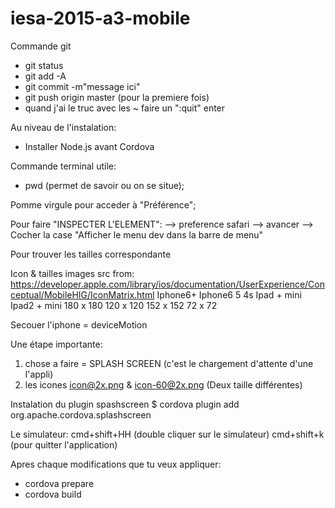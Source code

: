 # iesa-2015-a3-mobile

Commande git
- git status
- git add -A
- git commit -m"message ici"
- git push origin master (pour la premiere fois)
- quand j'ai le truc avec les ~ faire un ":quit" enter


Au niveau de l'instalation:

- Installer Node.js avant Cordova


Commande terminal utile:
- pwd (permet de savoir ou on se situe);


Pomme virgule pour acceder à "Préférence";

Pour faire "INSPECTER L'ELEMENT":
--> preference safari --> avancer --> Cocher la case "Afficher le menu dev dans la barre de menu"

Pour trouver les tailles correspondante

Icon & tailles images
src from: https://developer.apple.com/library/ios/documentation/UserExperience/Conceptual/MobileHIG/IconMatrix.html
Iphone6+      Iphone6 5 4s      Ipad + mini     Ipad2 + mini
180 x 180       120 x 120        152 x 152        72 x 72  




Secouer l'iphone = deviceMotion

Une étape importante:
1. chose a faire = SPLASH SCREEN (c'est le chargement d'attente d'une l'appli)
2. les icones icon@2x.png & icon-60@2x.png (Deux taille différentes)

Instalation du plugin spashscreen
$ cordova plugin add org.apache.cordova.splashscreen

Le simulateur:
cmd+shift+HH (double cliquer sur le simulateur)
cmd+shift+k  (pour quitter l'application)

Apres chaque modifications que tu veux appliquer:
- cordova prepare
- cordova build











